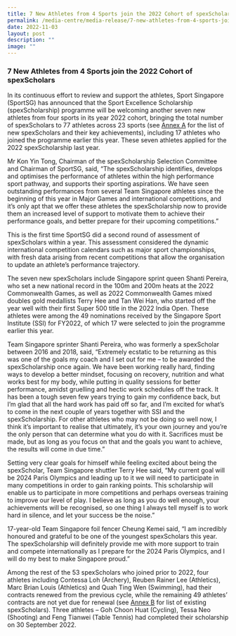 ```yaml
---
title: 7 New Athletes from 4 Sports join the 2022 Cohort of spexScholars
permalink: /media-centre/media-release/7-new-athletes-from-4-sports-join-the-2022-cohort-of-spexscholars/
date: 2022-11-03
layout: post
description: ""
image: ""
---
```

### **7 New Athletes from 4 Sports join the 2022 Cohort of spexScholars**

In its continuous effort to review and support the athletes, Sport Singapore (SportSG) has announced that the Sport Excellence Scholarship (spexScholarship) programme will be welcoming another seven new athletes from four sports in its year 2022 cohort, bringing the total number of spexScholars to 77 athletes across 23 sports (see [Annex A](/files/Media%20Centre/Media%20Release/2022/Annex%20A.pdf) for the list of new spexScholars and their key achievements), including 17 athletes who joined the programme earlier this year. These seven athletes applied for the 2022 spexScholarship last year. 

Mr Kon Yin Tong, Chairman of the spexScholarship Selection Committee and Chairman of SportSG, said, “The spexScholarship identifies, develops and optimises the performance of athletes within the high performance sport pathway, and supports their sporting aspirations. We have seen outstanding performances from several Team Singapore athletes since the beginning of this year in Major Games and international competitions, and it’s only apt that we offer these athletes the spexScholarship now to provide them an increased level of support to motivate them to achieve their performance goals, and better prepare for their upcoming competitions.”

This is the first time SportSG did a second round of assessment of spexScholars within a year. This assessment considered the dynamic international competition calendars such as major sport championships, with fresh data arising from recent competitions that allow the organisation to update an athlete’s performance trajectory.

The seven new spexScholars include Singapore sprint queen Shanti Pereira, who set a new national record in the 100m and 200m heats at the 2022 Commonwealth Games, as well as 2022 Commonwealth Games mixed doubles gold medallists Terry Hee and Tan Wei Han, who started off the year well with their first Super 500 title in the 2022 India Open. These athletes were among the 49 nominations received by the Singapore Sport Institute (SSI) for FY2022, of which 17 were selected to join the programme earlier this year.

Team Singapore sprinter Shanti Pereira, who was formerly a spexScholar between 2016 and 2018, said, “Extremely ecstatic to be returning as this was one of the goals my coach and I set out for me – to be awarded the spexScholarship once again. We have been working really hard, finding ways to develop a better mindset, focusing on recovery, nutrition and what works best for my body, while putting in quality sessions for better performance, amidst gruelling and hectic work schedules off the track. It has been a tough seven few years trying to gain my confidence back, but I’m glad that all the hard work has paid off so far, and I’m excited for what’s to come in the next couple of years together with SSI and the spexScholarship. For other athletes who may not be doing so well now, I think it’s important to realise that ultimately, it’s your own journey and you’re the only person that can determine what you do with it. Sacrifices must be made, but as long as you focus on that and the goals you want to achieve, the results will come in due time.”

Setting very clear goals for himself while feeling excited about being the spexScholar, Team Singapore shuttler Terry Hee said, “My current goal will be 2024 Paris Olympics and leading up to it we will need to participate in many competitions in order to gain ranking points. This scholarship will enable us to participate in more competitions and perhaps overseas training to improve our level of play. I believe as long as you do well enough, your achievements will be recognised, so one thing I always tell myself is to work hard in silence, and let your success be the noise.”

17-year-old Team Singapore foil fencer Cheung Kemei said, “I am incredibly honoured and grateful to be one of the youngest spexScholars this year. The spexScholarship will definitely provide me with more support to train and compete internationally as I prepare for the 2024 Paris Olympics, and I will do my best to make Singapore proud.”

Among the rest of the 53 spexScholars who joined prior to 2022, four athletes including Contessa Loh (Archery), Reuben Rainer Lee (Athletics), Marc Brian Louis (Athletics) and Quah Ting Wen (Swimming), had their contracts renewed from the previous cycle, while the remaining 49 athletes’ contracts are not yet due for renewal (see [Annex B](/files/Media%20Centre/Media%20Release/2022/Annex%20B.pdf) for list of existing spexScholars). Three athletes – Goh Choon Huat (Cycling), Tessa Neo (Shooting) and Feng Tianwei (Table Tennis) had completed their scholarship on 30 September 2022.